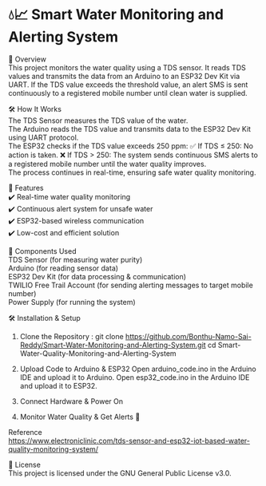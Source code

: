 # 💧📈 Smart Water Monitoring and Alerting System

📌 Overview  
This project monitors the water quality using a TDS sensor. It reads TDS values and transmits the data from an Arduino to an ESP32 Dev Kit via UART. If the TDS value exceeds the threshold value, an alert SMS is sent continuously to a registered mobile number until clean water is supplied.

🛠️ How It Works  
The TDS Sensor measures the TDS value of the water.  
The Arduino reads the TDS value and transmits data to the ESP32 Dev Kit using UART protocol.  
The ESP32 checks if the TDS value exceeds 250 ppm:
✅ If TDS ≤ 250: No action is taken.
❌ If TDS > 250: The system sends continuous SMS alerts to a registered mobile number until the water quality improves.  
The process continues in real-time, ensuring safe water quality monitoring.

🚀 Features  
✔️ Real-time water quality monitoring  
✔️ Continuous alert system for unsafe water  
✔️ ESP32-based wireless communication  
✔️ Low-cost and efficient solution

🔧 Components Used  
TDS Sensor (for measuring water purity)  
Arduino (for reading sensor data)  
ESP32 Dev Kit (for data processing & communication)  
TWILIO Free Trail Account (for sending alerting messages to target mobile number)  
Power Supply (for running the system)

🛠️ Installation & Setup
1) Clone the Repository : git clone https://github.com/Bonthu-Namo-Sai-Reddy/Smart-Water-Monitoring-and-Alerting-System.git
cd Smart-Water-Quality-Monitoring-and-Alerting-System

3) Upload Code to Arduino & ESP32
Open arduino_code.ino in the Arduino IDE and upload it to Arduino.
Open esp32_code.ino in the Arduino IDE and upload it to ESP32.

4) Connect Hardware & Power On

5) Monitor Water Quality & Get Alerts 🚨

Reference  
https://www.electroniclinic.com/tds-sensor-and-esp32-iot-based-water-quality-monitoring-system/

📜 License  
This project is licensed under the GNU General Public License v3.0.
